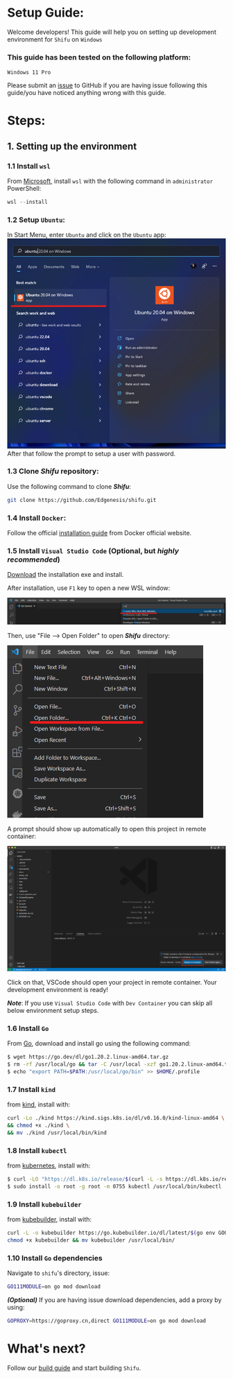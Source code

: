 # Setup Guide:

Welcome developers! This guide will help you on setting up development environment for `Shifu` on `Windows`

### This guide has been tested on the following platform:
```
Windows 11 Pro
```

Please submit an [issue](https://github.com/Edgenesis/shifu/issues/new) to GitHub if you are having issue following this guide/you have noticed anything wrong with this guide.

# Steps:
## 1. Setting up the environment

### 1.1 Install `wsl`

From [Microsoft](https://docs.microsoft.com/en-us/windows/wsl/install), install `wsl` with the following command in `administrator` PowerShell: 
```PowerShell
wsl --install
```

### 1.2 Setup `Ubuntu`:
In Start Menu, enter `Ubuntu` and click on the `Ubuntu` app:
![Ubuntu Start Menu](img/windows-ubuntu.png)
After that follow the prompt to setup a user with password.

### 1.3 Clone ***Shifu*** repository:
Use the following command to clone ***Shifu***:
```bash
git clone https://github.com/Edgenesis/shifu.git
```

### 1.4 Install `Docker`:
Follow the official [installation guide](https://docs.docker.com/desktop/windows/install/) from Docker official website.

### 1.5 Install `Visual Studio Code` (Optional, but *highly recommended*)

[Download](https://code.visualstudio.com/download) the installation exe and install.

After installation, use `F1` key to open a new WSL window:

![Open WSL window](img/vscode-wsl-window.png)

Then, use "File --> Open Folder" to open ***Shifu*** directory:

![Open folder](img/vscode-open-folder.png)

A prompt should show up automatically to open this project in remote container:

![Remote container prompt](img/develop-vscode-2.png)

Click on that, VSCode should open your project in remote container. Your development environment is ready!

***Note***: If you use `Visual Studio Code` with `Dev Container` you can skip all below environment setup steps.

### 1.6 Install `Go`
From [Go](https://go.dev/doc/install), download and install go using the following command:
```bash
$ wget https://go.dev/dl/go1.20.2.linux-amd64.tar.gz
$ rm -rf /usr/local/go && tar -C /usr/local -xzf go1.20.2.linux-amd64.tar.gz
$ echo "export PATH=$PATH:/usr/local/go/bin" >> $HOME/.profile
```

### 1.7 Install `kind`
from [kind](https://kind.sigs.k8s.io/docs/user/quick-start/), install with:
```sh
curl -Lo ./kind https://kind.sigs.k8s.io/dl/v0.16.0/kind-linux-amd64 \
&& chmod +x ./kind \
&& mv ./kind /usr/local/bin/kind
```

### 1.8 Install `kubectl`
from [kubernetes](https://kubernetes.io/docs/tasks/tools/install-kubectl-linux/), install with:
```bash
$ curl -LO "https://dl.k8s.io/release/$(curl -L -s https://dl.k8s.io/release/stable.txt)/bin/linux/amd64/kubectl"
$ sudo install -o root -g root -m 0755 kubectl /usr/local/bin/kubectl

```

### 1.9 Install `kubebuilder`
from [kubebuilder](https://book.kubebuilder.io/quick-start.html), install with:
```sh
curl -L -o kubebuilder https://go.kubebuilder.io/dl/latest/$(go env GOOS)/$(go env GOARCH)
chmod +x kubebuilder && mv kubebuilder /usr/local/bin/

```

### 1.10 Install `Go` dependencies
Navigate to `shifu`'s directory, issue:
```sh
GO111MODULE=on go mod download
```
***(Optional)*** If you are having issue download dependencies, add a proxy by using:
```sh
GOPROXY=https://goproxy.cn,direct GO111MODULE=on go mod download
```

# What's next?
Follow our [build guide](build-shifu.md) and start building `Shifu`.
